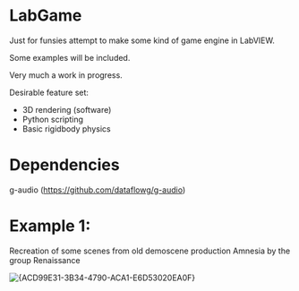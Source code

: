 # LabGame

Just for funsies attempt to make some kind of game engine in LabVIEW.

Some examples will be included.

Very much a work in progress.

Desirable feature set:
 -  3D rendering (software)
 -  Python scripting
 -  Basic rigidbody physics


# Dependencies
g-audio (https://github.com/dataflowg/g-audio)


# Example 1: 
Recreation of some scenes from old demoscene production Amnesia by the group Renaissance

![{ACD99E31-3B34-4790-ACA1-E6D53020EA0F}](https://github.com/user-attachments/assets/a4ec9f12-11b1-4c08-90ee-ff0fde2c0673)



  
